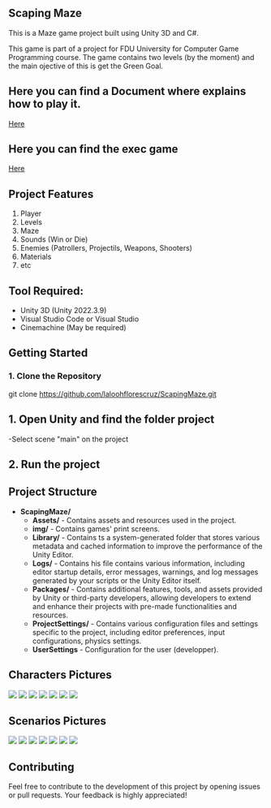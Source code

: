 ## Scaping Maze

This is a Maze game project built using  Unity 3D and C#.

This game is part of a project for FDU University for  Computer Game Programming course. The game contains two levels (by the moment) and the main ojective of this is get the Green Goal.


## Here you can find a Document where explains how to play it.
[Here](https://www.eduardoflores.name/scapemaze/game_summary.zip)


## Here you can find the exec game
[Here](https://www.eduardoflores.name/scapemaze/game.zip)


## Project Features
1. Player
2. Levels
3. Maze 
4. Sounds (Win or Die)
5. Enemies (Patrollers, Projectils, Weapons, Shooters)
6. Materials
7. etc


## Tool Required:
- Unity 3D (Unity 2022.3.9)
- Visual Studio Code or Visual Studio
- Cinemachine (May be required)


## Getting Started

### 1. Clone the Repository

git clone https://github.com/laloohflorescruz/ScapingMaze.git



 
## 1. Open Unity and find the folder project
-Select scene "main" on the project 


## 2. Run the project



## Project Structure

- **ScapingMaze/**
  - **Assets/** - Contains assets and resources used in the project.
  - **img/** - Contains games' print screens. 
  - **Library/** - Contains ts a system-generated folder that stores various metadata and cached information to improve the performance of the Unity Editor.
  - **Logs/** - Contains his file contains various information, including editor startup details, error messages, warnings, and log messages generated by your scripts or the Unity Editor itself.
  - **Packages/** - Contains additional features, tools, and assets provided by Unity or third-party developers, allowing developers to extend and enhance their projects with pre-made functionalities and resources.
  - **ProjectSettings/** - Contains  various configuration files and settings specific to the project, including editor preferences, input configurations, physics settings.
  - **UserSettings** - Configuration for the user (developper).





## Characters Pictures
 
<img src="img/player.png"/>
<img src="img/playerSide.png"/>
<img src="img/fastShooter.png"/>
<img src="img/randomShooter.png"/>
<img src="img/projectile.png"/>
<img src="img/shooter.png"/>
<img src="img/patrollerEnemy.png"/>


## Scenarios Pictures

<img src="img/levelSelection.png"/>
<img src="img/levelMain2.png"/>
<img src="img/levelMain3.png"/>
<img src="img/levelMain4.png"/>
<img src="img/level2Main.png"/>
<img src="img/level2Main2.png"/>
<img src="img/level2Main3.png"/>





## Contributing
Feel free to contribute to the development of this project by opening issues or pull requests. Your feedback is highly appreciated!

